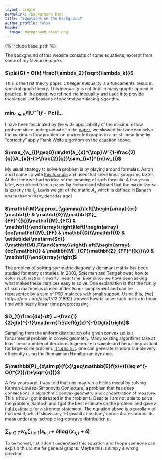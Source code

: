 ```yaml
---
layout: single
permalink: /background.html
title: "Equations on the background"
author_profile: false
header:
  image: background_clear.png
---
```


{% include base_path %}

The background of this website consists of some equations, excerpt from some of my favourite papers.

### $\phi(G) = O(k) \frac{\lambda_2}{\sqrt{\lambda_k}}$
This is the first theory paper. Cheeger inequality is a fundamental result in spectral graph theory. This inequality is not tight in many graphs appear in practice. In the [paper](https://arxiv.org/abs/1301.5584), we refined the inequality and used it to provide theoretical justifications of spectral partitioning algorithm.

### $\min_{c\in\mathbb{R}^{E}}\|\mathbf{U}^{-1}(f-\mathbf{P}c)\|_{\infty}$
I have been fascinated by the wide applicability of the maximum flow problem since undergraduate. In the [paper](https://arxiv.org/abs/1301.5584), we showed that one can solve the maximum flow problem on undirected graphs in almost linear time by "correctly" apply Frank Wolfe algorithm on the equation above.

### $\max_{w_{i}\geq0}\ln\det(A_{x}^{\top}W^{1-\frac{2}{q}}A_{x})-(1-\frac{2}{q})\sum_{i=1}^{m}w_{i}$
My usual strategy to solve a problem is by playing around formulas. Aaron and I came up with [this formula](https://arxiv.org/abs/1301.5584) and used that solve linear programs faster. At that time we had no idea of the meaning of such formula. A few years later, we noticed from a paper by Richard and Michael that the maximizer $w$ is exactly the $\ell_p$ Lewis weight of the matrix $A_x$ which is defined in Banach space theory many decades ago!

<h3> $\mathbf{M}\approx_{\gamma}\left[\begin{array}{cc} \mathbf{I} & \mathbf{0}\\\mathbf{Z}_
  {FF}^{(k)}\mathbf{M}_{FC} & \mathbf{I}\end{array}\right]\left[\begin{array}{cc}\mathbf{M}_{FF} & \mathbf{0}\\\mathbf{0} & \widetilde{\mathrm{Sc}}(\mathbf{M},F)\end{array}\right]\left[\begin{array}{cc}\mathbf{I} & \mathbf{M}_{CF}\mathbf{Z}_{FF}^{(k)}\\0 & \mathbf{I}\end{array}\right]$</h3>
The problem of solving symmetric diagonally dominant matrix has been studied for many centuries. In 2003, Spielman and Teng showed how to solve such matrix in nearly linear time. Ever since we have been asking what makes these matrices easy to solve. One explanation is  that the family of such matrices is closed under Schur complement and can be represented by a sum of PSD matrices with small support. Using this, [we](https://arxiv.org/abs/1512.01892) showed how to solve such matrix in linear time with nearly linear time preprocessing.

### $D_{t}\frac{dx}{dt} =-\frac{1}{2}g(x)^{-1}\mathrm{Tr}\left(g(x)^{-1}Dg(x)\right)$
Sampling from the uniform distribution of a given convex set is a fundamental problem in convex geometry. Many existing algorithms take at least linear number of iterations to generate a sample and hence impractical for large-scale problem. [It turns out](https://arxiv.org/abs/1710.06261). one can generate random sample very efficiently using the Riemannian Hamiltonian dynamic.

### $\mathbb{P}_{x\sim p}(f(x)\geq\mathbb{E}f(x)+t)\leq e^{-O(t^{2})/(t+\sqrt{n})}$
A few years ago, I was told that one may win a Fields medal by solving Kannan-Lovász-Simonovits Conjecture, a problem that has deep connections in algorithmic convex geometry and concentration of measure. This is how I got interested in the problems. Despite I am not able to solve the problem, Santosh and I got the best estimate on the problem and gave a [tight estimate](https://arxiv.org/abs/1712.01791) for a stronger statement. The equation above is a corollary of that result, which shows any 1-Lipschitz function $f$ concentrates around its mean under any isotropic log-concave distribution $p$.


### $\sum_{u\in T}w_{u}\sum_{i\geq1}(x_{u,i}+\delta)\log(x_{u,i}+\delta)$
To be honest, I still don't understand [this equation](https://arxiv.org/abs/1711.01085) and I hope someone can explain this to me for general graphs. Maybe this is simply a wrong direction.
